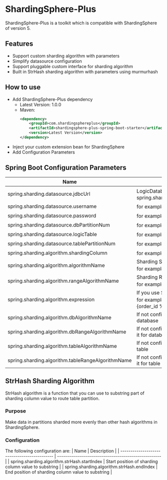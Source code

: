 # ShardingSphere-Plus
ShardingSphere-Plus is a toolkit which is compatible with ShardingSphere of version 5. 

## Features
-   Support custom sharding algorithm with parameters
-   Simplify datasource configuration
-   Support pluggable custom interface for sharding algorithm
-   Built in StrHash sharding algorithm with parameters using murmurhash

## How to use
-   Add ShardingSphere-Plus dependency
    - Latest Version: 1.0.0
    - Maven:
      ```xml
      <dependency>
          <groupId>com.shardingsphereplus</groupId>
          <artifactId>shardingsphere-plus-spring-boot-starter</artifactId>
          <version>Latest Version</version>
      </dependency>
      ```
-   Inject your custom extension bean for ShardingSphere
-   Add Configuration Parameters

## Spring Boot Configuration Parameters
| Name                                              | Description                                                  |
| ------------------------------------------------- | ------------------------------------------------------------ |
| spring.sharding.datasource.jdbcUrl                | LogicDatabase url，for example：spring.sharding.datasource.jdbcUrl=jdbc:mysql://localhost:3306/test |
| spring.sharding.datasource.username               | for example：spring.sharding.datasource.username=test        |
| spring.sharding.datasource.password               | for example：spring.sharding.datasource.password=test        |
| spring.sharding.datasource.dbPartitionNum         | for example：spring.sharding.datasource.dbPartitionNum=32    |
| spring.sharding.datasource.logicTable             | for example：spring.sharding.datasource.logicTable=test_table |
| spring.sharding.datasource.tablePartitionNum      | for example：spring.sharding.datasource.tablePartitionNum=32 |
| spring.sharding.algorithm.shardingColumn          | for example：spring.sharding.algorithm.shardingColumn=order_id |
| spring.sharding.algorithm.algorithmName           | Sharding Standard Algorithm Name, it's your algorithm bean name, <br />for example：spring.sharding.algorithm.algorithmName=strHash |
| spring.sharding.algorithm.rangeAlgorithmName      | Sharding Range Algorithm Name, it's your algorithm bean name, <br />for example：spring.sharding.algorithm.rangeAlgorithmName=range |
| spring.sharding.algorithm.expression              | If you use Sharding Inline Algorithm, it's your algorithm expression, <br />for example：spring.sharding.algorithm.expression=t_order_item$->{order_id % 2} |
| spring.sharding.algorithm.dbAlgorithmName         | If not config spring.sharding.algorithm.algorithmName, can use it for database |
| spring.sharding.algorithm.dbRangeAlgorithmName    | If not config spring.sharding.algorithm.rangeAlgorithmName, can use it for database |
| spring.sharding.algorithm.tableAlgorithmName      | If not config spring.sharding.algorithm.algorithmName, can use it for table |
| spring.sharding.algorithm.tableRangeAlgorithmName | If not config spring.sharding.algorithm.rangeAlgorithmName, can use it for table |

## StrHash Sharding Algorithm
StrHash algorithm is a function that you can use to substring part of sharding column value to route table partition.

### Purpose
Make data in partitions sharded more evenly than other hash algorithms in ShardingSphere.

### Configuration
The following configuration are:
| Name                                         | Description                                          |
| -------------------------------------------- | ---------------------------------------------------- |
| spring.sharding.algorithm.strHash.startIndex | Start position of sharding column value to substring |
| spring.sharding.algorithm.strHash.endIndex   | End position of sharding column value to substring   |
